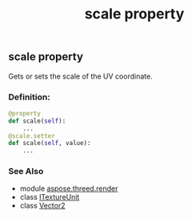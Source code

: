 ﻿---
title: scale property
second_title: Aspose.3D for Python via .NET API References
description: 
type: docs
weight: 80
url: /python-net/aspose.threed.render/itextureunit/scale/
is_root: false
---

## scale property


Gets or sets the scale of the UV coordinate.
### Definition:
```python
@property
def scale(self):
    ...
@scale.setter
def scale(self, value):
    ...
```

### See Also
* module [aspose.threed.render](../../)
* class [ITextureUnit](/3d/python-net/aspose.threed.render/itextureunit)
* class [Vector2](/3d/python-net/aspose.threed.utilities/vector2)
